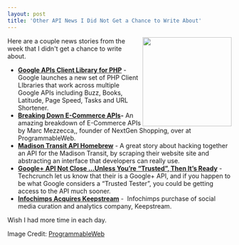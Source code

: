 ```yaml
---
layout: post
title: 'Other API News I Did Not Get a Chance to Write About'
---
```

<p><img src="http://blog.programmableweb.com/wp-content/ecommerce01.jpg" alt="" width="200" align="right" /></p>
<p>Here are a couple news stories from the week that I didn't get a chance to write about.</p>
<ul class="mainlist">
<li><strong><a title="Google APIs Client Library for PHP" href="http://googlecode.blogspot.com/2011/09/google-apis-client-library-for-php-beta.html">Google APIs Client Library for PHP</a></strong> - Google launches a new set of PHP Client LIbraries that work across multiple Google APIs including Buzz, Books, Latitude, Page Speed, Tasks and URL Shortener.</li>
<li><strong><a title="Breaking Down E-Commerce APIs" href="http://blog.programmableweb.com/2011/09/09/breaking-down-e-commerce-apis/">Breaking Down E-Commerce APIs</a>-</strong> An amazing breakdown of E-Commerce APIs by Marc Mezzecca,, founder of NextGen Shopping, over at ProgrammableWeb.</li>
<li><strong><a title="Madison Transit API Homebrew" href="http://www.gregtracy.com/56599543">Madison Transit API Homebrew</a></strong> - A great story about hacking together an API for the Madison Transit, by scraping their website site and abstracting an interface that developers can really use. &nbsp;</li>
<li><strong><a title="Google+ API Not Close &hellip;Unless You&rsquo;re &ldquo;Trusted&rdquo;, Then It&rsquo;s Ready" href="http://techcrunch.com/2011/09/08/google-plus-api/">Google+ API Not Close &hellip;Unless You&rsquo;re &ldquo;Trusted&rdquo;, Then It&rsquo;s Ready</a></strong> - Techcrunch let us know that their is a Google+ API, and if you happen to be what Google considers a &ldquo;Trusted Tester&rdquo;, you could be getting access to the API much sooner.&nbsp;</li>
<li><strong><a title="Infochimps Acquires Keepstream" href="http://blog.infochimps.com/2011/09/07/infochimps-acquires-keepstream/">Infochimps Acquires Keepstream</a></strong> - &nbsp;Infochimps purchase of social media curation and analytics company, Keepstream.</li>
</ul>
<p>Wish I had more time in each day.</p>
<p>Image Credit: <a href="http://www.programmableweb.com/">ProgrammableWeb</a></p>